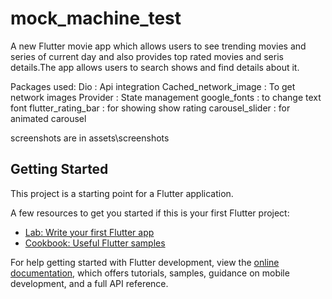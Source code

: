 # mock_machine_test

A new Flutter movie app which allows users to see trending movies and series of  current day and also provides top rated movies and seris details.The app allows users to search shows and find details about it.

Packages used: 
    Dio : Api integration
    Cached_network_image : To get network images
    Provider : State management
    google_fonts : to change text font
    flutter_rating_bar : for showing show rating
    carousel_slider : for animated carousel

screenshots are in assets\screenshots

## Getting Started

This project is a starting point for a Flutter application.

A few resources to get you started if this is your first Flutter project:

- [Lab: Write your first Flutter app](https://docs.flutter.dev/get-started/codelab)
- [Cookbook: Useful Flutter samples](https://docs.flutter.dev/cookbook)

For help getting started with Flutter development, view the
[online documentation](https://docs.flutter.dev/), which offers tutorials,
samples, guidance on mobile development, and a full API reference.
